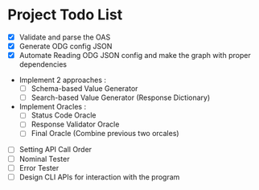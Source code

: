 # Project Todo List

- [x] Validate and parse the OAS
- [x] Generate ODG config JSON
- [x] Automate Reading ODG JSON config and make the graph with proper dependencies
- Implement 2 approaches :
  - [ ] Schema-based Value Generator
  - [ ] Search-based Value Generator (Response Dictionary)
- Implement Oracles :
  - [ ] Status Code Oracle
  - [ ] Response Validator Oracle
  - [ ] Final Oracle (Combine previous two orcales)
- [ ] Setting API Call Order
- [ ] Nominal Tester
- [ ] Error Tester
- [ ] Design CLI APIs for interaction with the program
